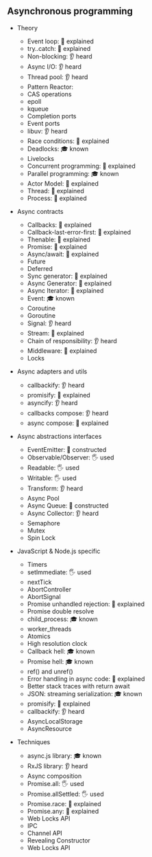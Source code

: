 ## Asynchronous programming
- Theory
  - Event loop: 🙋 explained
  - try..catch: 🙋 explained
  - Non-blocking: 👂 heard
  - Async I/O: 👂 heard
  - Thread pool: 👂 heard
  - Pattern Reactor: 
  - CAS operations
  - epoll
  - kqueue 
  - Completion ports
  - Event ports
  - libuv: 👂 heard
  - Race conditions: 🙋 explained
  - Deadlocks: 🎓 known
  - Livelocks
  - Concurrent programming: 🙋 explained
  - Parallel programming: 🎓 known
  - Actor Model: 🙋 explained
  - Thread: 🙋 explained
  - Process: 🙋 explained

- Async contracts
  - Callbacks: 🙋 explained
  - Callback-last-error-first: 🙋 explained
  - Thenable: 🙋 explained
  - Promise: 🙋 explained
  - Async/await: 🙋 explained
  - Future 
  - Deferred
  - Sync generator: 🙋 explained
  - Async Generator: 🙋 explained
  - Async Iterator: 🙋 explained
  - Event: 🎓 known
  - Coroutine
  - Goroutine
  - Signal: 👂 heard
  - Stream: 🙋 explained
  - Chain of responsibility: 👂 heard
  - Middleware: 🙋 explained
  - Locks

- Async adapters and utils
  - callbackify: 👂 heard
  - promisify: 🙋 explained
  - asyncify: 👂 heard
  - callbacks compose: 👂 heard
  - async compose: 🙋 explained

- Async abstractions interfaces
  - EventEmitter: 🚀 constructed
  - Observable/Observer: 🖐️ used
  - Readable: 🖐️ used
  - Writable: 🖐️ used
  - Transform: 👂 heard
  - Async Pool
  - Async Queue: 🚀 constructed
  - Async Collector: 👂 heard
  - Semaphore
  - Mutex
  - Spin Lock
- JavaScript & Node.js specific
  - Timers 
  - setImmediate: 🖐️ used
  - nextTick
  - AbortController
  - AbortSignal
  - Promise unhandled rejection: 🙋 explained
  - Promise double resolve
  - child_process: 🎓 known
  - worker_threads
  - Atomics
  - High resolution clock
  - Callback hell: 🎓 known
  - Promise hell: 🎓 known
  - ref() and unref()
  - Error handling in async code: 🙋 explained
  - Better stack traces with return await
  - JSON: streaming serialization: 🎓 known
  - promisify: 🙋 explained
  - callbackify: 👂 heard
  - AsyncLocalStorage
  - AsyncResource
- Techniques
  - async.js library: 🎓 known
  - RxJS library: 👂 heard
  - Async composition
  - Promise.all: 🖐️ used
  - Promise.allSettled: 🖐️ used
  - Promise.race: 🙋 explained
  - Promise.any: 🙋 explained
  - Web Locks API
  - IPC
  - Channel API
  - Revealing Constructor
  - Web Locks API